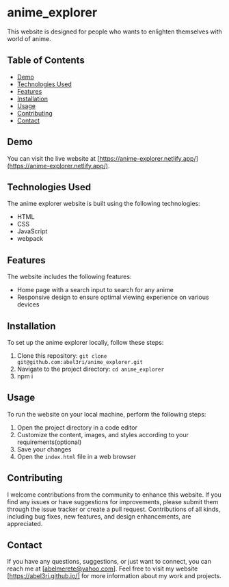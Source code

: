 # anime_explorer

This website is designed for people who wants to enlighten themselves with world of anime. 

## Table of Contents

- [Demo](#demo)
- [Technologies Used](#technologies-used)
- [Features](#features)
- [Installation](#installation)
- [Usage](#usage)
- [Contributing](#contributing)
- [Contact](#contact)

## Demo

You can visit the live website at [https://anime-explorer.netlify.app/](https://anime-explorer.netlify.app/).

## Technologies Used

The anime explorer website is built using the following technologies:

- HTML
- CSS
- JavaScript
- webpack

## Features

The website includes the following features:

- Home page with a search input to search for any anime
- Responsive design to ensure optimal viewing experience on various devices

## Installation

To set up the anime explorer locally, follow these steps:

1. Clone this repository: `git clone git@github.com:abel3ri/anime_explorer.git`
2. Navigate to the project directory: `cd anime_explorer`
3. npm i

## Usage

To run the website on your local machine, perform the following steps:

1. Open the project directory in a code editor
2. Customize the content, images, and styles according to your requirements(optional)
4. Save your changes
5. Open the `index.html` file in a web browser

## Contributing

I welcome contributions from the community to enhance this website. If you find any issues or have suggestions for improvements, please submit them through the issue tracker or create a pull request. Contributions of all kinds, including bug fixes, new features, and design enhancements, are appreciated.


## Contact

If you have any questions, suggestions, or just want to connect, you can reach me at [abelmerete@yahoo.com]. Feel free to visit my website [https://abel3ri.github.io/] for more information about my work and projects.

